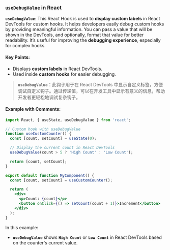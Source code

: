 ### `useDebugValue` in React

**`useDebugValue`**: This React Hook is used to **display custom labels** in React DevTools for custom hooks. It helps developers easily debug custom hooks by providing meaningful information. You can pass a value that will be shown in the DevTools, and optionally, format that value for better readability. It’s useful for improving the **debugging experience**, especially for complex hooks.

#### Key Points:
- Displays **custom labels** in React DevTools.
- Used inside **custom hooks** for easier debugging.

> **`useDebugValue`**：此钩子用于在 React DevTools 中显示自定义标签，方便调试自定义钩子。通过传递值，可以在开发工具中显示有意义的信息，帮助开发者更轻松地调试复杂钩子。

#### Example with Comments:

```jsx
import React, { useState, useDebugValue } from 'react';

// Custom hook with useDebugValue
function useCustomCounter() {
  const [count, setCount] = useState(0);

  // Display the current count in React DevTools
  useDebugValue(count > 5 ? 'High Count' : 'Low Count');

  return [count, setCount];
}

export default function MyComponent() {
  const [count, setCount] = useCustomCounter();

  return (
    <div>
      <p>Count: {count}</p>
      <button onClick={() => setCount(count + 1)}>Increment</button>
    </div>
  );
}
```

In this example:
- **`useDebugValue`** shows **`High Count`** or **`Low Count`** in React DevTools based on the counter's current value.